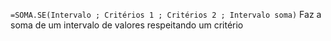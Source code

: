 `=SOMA.SE(Intervalo ; Critérios 1 ; Critérios 2 ; Intervalo soma)`
Faz a soma de um intervalo de valores respeitando um critério  